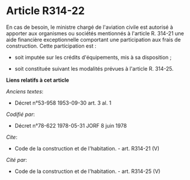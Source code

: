 # Article R314-22

En cas de besoin, le ministre chargé de l'aviation civile est autorisé à apporter aux organismes ou sociétés mentionnés à
l'article R. 314-21 une aide financière exceptionnelle comportant une participation aux frais de construction. Cette
participation est :

- soit imputée sur les crédits d'équipements, mis à sa disposition ;

- soit constituée suivant les modalités prévues à l'article R. 314-25.

**Liens relatifs à cet article**

_Anciens textes_:

  - Décret n°53-958 1953-09-30 art. 3 al. 1

_Codifié par_:

  - Décret n°78-622 1978-05-31 JORF 8 juin 1978

_Cite_:

  - Code de la construction et de l'habitation. - art. R314-21 (V)

_Cité par_:

  - Code de la construction et de l'habitation. - art. R314-25 (V)
